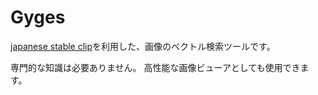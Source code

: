 # Gyges
[japanese stable clip](https://ja.stability.ai/blog/japanese-stable-clip)を利用した、画像のベクトル検索ツールです。

専門的な知識は必要ありません。
高性能な画像ビューアとしても使用できます。
